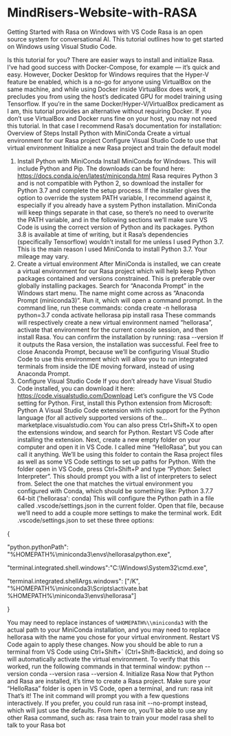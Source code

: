 # MindRisers-Website-with-RASA
Getting Started with Rasa on Windows with VS Code
Rasa is an open source system for conversational AI. This tutorial outlines how to get started on Windows using Visual Studio Code.

Is this tutorial for you?
There are easier ways to install and initialize Rasa. I’ve had good success with Docker-Compose, for example — it’s quick and easy. However, Docker Desktop for Windows requires that the Hyper-V feature be enabled, which is a no-go for anyone using VirtualBox on the same machine, and while using Docker inside VirtualBox does work, it precludes you from using the host’s dedicated GPU for model training using Tensorflow.
If you’re in the same Docker/Hyper-V/VirtualBox predicament as I am, this tutorial provides an alternative without requiring Docker. If you don’t use VirtualBox and Docker runs fine on your host, you may not need this tutorial. In that case I recommend Rasa’s documentation for installation:
Overview of Steps
Install Python with MiniConda
Create a virtual environment for our Rasa project
Configure Visual Studio Code to use that virtual environment
Initialize a new Rasa project and train the default model
1. Install Python with MiniConda
Install MiniConda for Windows. This will include Python and Pip. The downloads can be found here:
https://docs.conda.io/en/latest/miniconda.html
Rasa requires Python 3 and is not compatible with Python 2, so download the installer for Python 3.7 and complete the setup process. If the installer gives the option to override the system PATH variable, I recommend against it, especially if you already have a system Python installation. MiniConda will keep things separate in that case, so there’s no need to overwrite the PATH variable, and in the following sections we’ll make sure VS Code is using the correct version of Python and its packages.
Python 3.8 is available at time of writing, but it Rasa’s dependencies (specifically Tensorflow) wouldn’t install for me unless I used Python 3.7. This is the main reason I used MiniConda to install Python 3.7. Your mileage may vary.
2. Create a virtual environment
After MiniConda is installed, we can create a virtual environment for our Rasa project which will help keep Python packages contained and versions constrained. This is preferable over globally installing packages.
Search for “Anaconda Prompt” in the Windows start menu. The name might come across as “Anaconda Prompt (miniconda3)”. Run it, which will open a command prompt. In the command line, run these commands:
conda create -n hellorasa python=3.7
conda activate hellorasa
pip install rasa
These commands will respectively create a new virtual environment named “hellorasa”, activate that environment for the current console session, and then install Rasa.
You can confirm the installation by running:
rasa --version
If it outputs the Rasa version, the installation was successful. Feel free to close Anaconda Prompt, because we’ll be configuring Visual Studio Code to use this environment which will allow you to run integrated terminals from inside the IDE moving forward, instead of using Anaconda Prompt.
3. Configure Visual Studio Code
If you don’t already have Visual Studio Code installed, you can download it here:
https://code.visualstudio.com/Download
Let’s configure the VS Code setting for Python. First, install this Python extension from Microsoft:
Python
A Visual Studio Code extension with rich support for the Python language (for all actively supported versions of the…
marketplace.visualstudio.com
You can also press Ctrl+Shift+X to open the extensions window, and search for Python. Restart VS Code after installing the extension.
Next, create a new empty folder on your computer and open it in VS Code. I called mine “HelloRasa”, but you can call it anything. We’ll be using this folder to contain the Rasa project files as well as some VS Code settings to set up paths for Python.
With the folder open in VS Code, press Ctrl+Shift+P and type “Python: Select Interpreter”. This should prompt you with a list of interpreters to select from. Select the one that matches the virtual environment you configured with Conda, which should be something like:
Python 3.7.7 64-bit ('hellorasa': conda)
This will configure the Python path in a file called .vscode/settings.json in the current folder. Open that file, because we’ll need to add a couple more settings to make the terminal work.
Edit .vscode/settings.json to set these three options:

{




 "python.pythonPath": "%HOMEPATH%\\miniconda3\\envs\\hellorasa\\python.exe",


 "terminal.integrated.shell.windows":"C:\\Windows\\System32\\cmd.exe",


 "terminal.integrated.shellArgs.windows": ["/K", "%HOMEPATH%\\miniconda3\\Scripts\\activate.bat %HOMEPATH%\\miniconda3\\envs\\hellorasa"]


}




You may need to replace instances of `%HOMEPATH%\\miniconda3` with the actual path to your MiniConda installation, and you may need to replace hellorasa with the name you chose for your virtual environment.
Restart VS Code again to apply these changes. Now you should be able to run a terminal from VS Code using Ctrl+Shift+` (Ctrl+Shift-Backtick), and doing so will automatically activate the virtual environment.
To verify that this worked, run the following commands in that terminal window:
python --version
conda --version
rasa --version
4. Initialize Rasa
Now that Python and Rasa are installed, it’s time to create a Rasa project. Make sure your “HelloRasa” folder is open in VS Code, open a terminal, and run:
rasa init
That’s it! The init command will prompt you with a few questions interactively. If you prefer, you could run rasa init --no-prompt instead, which will just use the defaults.
From here on, you’ll be able to use any other Rasa command, such as:
rasa train to train your model
rasa shell to talk to your Rasa bot


